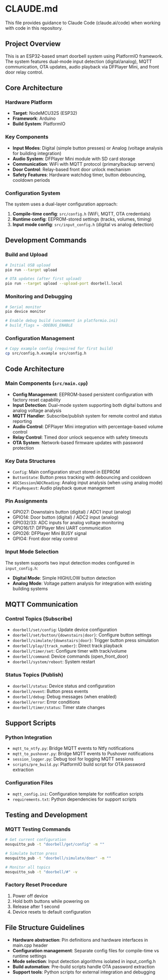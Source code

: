 # CLAUDE.md

This file provides guidance to Claude Code (claude.ai/code) when working with code in this repository.

## Project Overview

This is an ESP32-based smart doorbell system using PlatformIO framework. The system features dual-mode input detection (digital/analog), MQTT communication, OTA updates, audio playback via DFPlayer Mini, and front door relay control.

## Core Architecture

### Hardware Platform
- **Target**: NodeMCU32S (ESP32)
- **Framework**: Arduino
- **Build System**: PlatformIO

### Key Components
- **Input Modes**: Digital (simple button presses) or Analog (voltage analysis for building integration)
- **Audio System**: DFPlayer Mini module with SD card storage
- **Communication**: WiFi with MQTT protocol (primary/backup servers)
- **Door Control**: Relay-based front door unlock mechanism
- **Safety Features**: Hardware watchdog timer, button debouncing, cooldown periods

### Configuration System
The system uses a dual-layer configuration approach:
1. **Compile-time config**: `src/config.h` (WiFi, MQTT, OTA credentials)
2. **Runtime config**: EEPROM-stored settings (tracks, volumes, timing)
3. **Input mode config**: `src/input_config.h` (digital vs analog detection)

## Development Commands

### Build and Upload
```bash
# Initial USB upload
pio run --target upload

# OTA updates (after first upload)
pio run --target upload --upload-port doorbell.local
```

### Monitoring and Debugging
```bash
# Serial monitor
pio device monitor

# Enable debug build (uncomment in platformio.ini)
# build_flags = -DDEBUG_ENABLE
```

### Configuration Management
```bash
# Copy example config (required for first build)
cp src/config.h.example src/config.h
```

## Code Architecture

### Main Components (`src/main.cpp`)
- **Config Management**: EEPROM-based persistent configuration with factory reset capability
- **Input Detection**: Dual-mode system supporting both digital buttons and analog voltage analysis
- **MQTT Handler**: Subscribe/publish system for remote control and status reporting
- **Audio Control**: DFPlayer Mini integration with percentage-based volume control
- **Relay Control**: Timed door unlock sequence with safety timeouts
- **OTA System**: Network-based firmware updates with password protection

### Key Data Structures
- `Config`: Main configuration struct stored in EEPROM
- `ButtonState`: Button press tracking with debouncing and cooldown
- `ADCSession`/`ADCReading`: Analog input analysis (when using analog mode)
- `PlayRequest`: Audio playback queue management

### Pin Assignments
- GPIO27: Downstairs button (digital) / ADC1 input (analog)
- GPIO14: Door button (digital) / ADC2 input (analog)
- GPIO32/33: ADC inputs for analog voltage monitoring
- GPIO16/17: DFPlayer Mini UART communication
- GPIO26: DFPlayer Mini BUSY signal
- GPIO4: Front door relay control

### Input Mode Selection
The system supports two input detection modes configured in `input_config.h`:
- **Digital Mode**: Simple HIGH/LOW button detection
- **Analog Mode**: Voltage pattern analysis for integration with existing building systems

## MQTT Communication

### Control Topics (Subscribe)
- `doorbell/set/config`: Update device configuration
- `doorbell/set/button/{downstairs|door}`: Configure button settings
- `doorbell/simulate/{downstairs|door}`: Trigger button press simulation
- `doorbell/play/{track_number}`: Direct track playback
- `doorbell/timer/set`: Configure timer with track/volume
- `doorbell/command`: Device commands (open_front_door)
- `doorbell/system/reboot`: System restart

### Status Topics (Publish)
- `doorbell/status`: Device status and configuration
- `doorbell/event`: Button press events
- `doorbell/debug`: Debug messages (when enabled)
- `doorbell/error`: Error conditions
- `doorbell/timer/status`: Timer state changes

## Support Scripts

### Python Integration
- `mqtt_to_ntfy.py`: Bridge MQTT events to Ntfy notifications
- `mqtt_to_pushover.py`: Bridge MQTT events to Pushover notifications
- `session_logger.py`: Debug tool for logging MQTT sessions
- `scripts/pre_build.py`: PlatformIO build script for OTA password extraction

### Configuration Files
- `mqtt_config.ini`: Configuration template for notification scripts
- `requirements.txt`: Python dependencies for support scripts

## Testing and Development

### MQTT Testing Commands
```bash
# Get current configuration
mosquitto_pub -t "doorbell/get/config" -m ""

# Simulate button press
mosquitto_pub -t "doorbell/simulate/door" -m ""

# Monitor all topics
mosquitto_sub -t "doorbell/#" -v
```

### Factory Reset Procedure
1. Power off device
2. Hold both buttons while powering on
3. Release after 1 second
4. Device resets to default configuration

## File Structure Guidelines

- **Hardware abstraction**: Pin definitions and hardware interfaces in main.cpp header
- **Configuration management**: Separate config files for compile-time vs runtime settings
- **Mode selection**: Input detection algorithms isolated in input_config.h
- **Build automation**: Pre-build scripts handle OTA password extraction
- **Support tools**: Python scripts for external integration and debugging